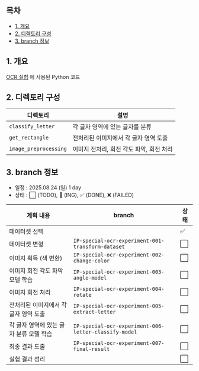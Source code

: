 
## 목차

* [1. 개요](#1-개요)
* [2. 디렉토리 구성](#2-디렉토리-구성)
* [3. branch 정보](#3-branch-정보)

## 1. 개요

[OCR 실험](../OCR_Experiment.md) 에 사용된 Python 코드

## 2. 디렉토리 구성

| 디렉토리                      | 설명                       |
|---------------------------|--------------------------|
| ```classify_letter```     | 각 글자 영역에 있는 글자를 분류       |
| ```get_rectangle```       | 전처리된 이미지에서 각 글자 영역 도출    |
| ```image_preprocessing``` | 이미지 전처리, 회전 각도 파악, 회전 처리 |

## 3. branch 정보

* 일정 : 2025.08.24 (일) 1 day
* 상태 : ⬜ (TODO), 💨 (ING), ✅ (DONE), ❌ (FAILED)

| 계획 내용                   | branch                                                    | 상태 |
|-------------------------|-----------------------------------------------------------|----|
| 데이터셋 선택                 |                                                           | ✅  |
| 데이터셋 변형                 | ```IP-special-ocr-experiment-001-transform-dataset```     | ⬜  |
| 이미지 획득 (색 변환)           | ```IP-special-ocr-experiment-002-change-color```          | ⬜  |
| 이미지 회전 각도 파악 모델 학습      | ```IP-special-ocr-experiment-003-angle-model```           | ⬜  |
| 이미지 회전 처리               | ```IP-special-ocr-experiment-004-rotate```                | ⬜  |
| 전처리된 이미지에서 각 글자 영역 도출   | ```IP-special-ocr-experiment-005-extract-letter```        | ⬜  |
| 각 글자 영역에 있는 글자 분류 모델 학습 | ```IP-special-ocr-experiment-006-letter-classify-model``` | ⬜  |
| 최종 결과 도출                | ```IP-special-ocr-experiment-007-final-result```          | ⬜  |
| 실험 결과 정리                |                                                           | ⬜  |

